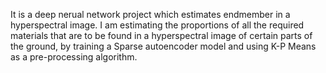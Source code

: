 It is a deep nerual network project which estimates endmember in a hyperspectral image.
I am estimating the proportions of all the required materials that are to be found in a hyperspectral image of certain parts of the ground, by training a Sparse autoencoder model and using K-P Means as a pre-processing algorithm.
